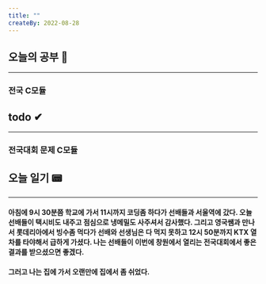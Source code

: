```yaml
---
title: ""
createBy: 2022-08-28
---
```

## 오늘의 공부 🎉
---
### 전국 C모듈

## todo ✔
---
### 전국대회 문제 C모듈

## 오늘 일기 📟
---
#### 아침에 9시 30분쯤 학교에 가서 11시까지 코딩좀 하다가 선배들과 서울역에 갔다. 오늘 선배들이 택시비도 내주고 점심으로 냉메밀도 사주셔서 감사했다. 그리고 영국쌤과 만나서 롯데리아에서 빙수좀 먹다가 선배와 선생님은 다 먹지 못하고 12시 50분까지 KTX 열차를 타야해서 급하게 가셨다. 나는 선배들이 이번에 창원에서 열리는 전국대회에서 좋은 결과를 받으셨으면 좋겠다.
#### 그러고 나는 집에 가서 오랜만에 집에서 좀 쉬었다.